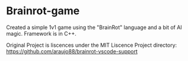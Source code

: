 # Brainrot-game
Created a simple 1v1 game using the "BrainRot" language and a bit of AI magic. Framework is in C++.

Original Project is liscences under the MIT Liscence
Project directory: 
https://github.com/araujo88/brainrot-vscode-support
